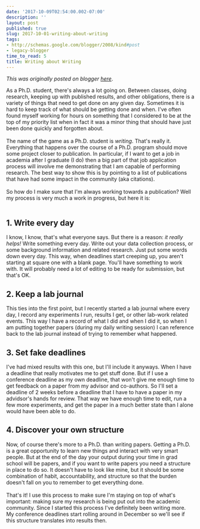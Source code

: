 ```yaml
---
date: '2017-10-09T02:54:00.002-07:00'
description: ''
layout: post
published: true
slug: 2017-10-01-writing-about-writing
tags:
- http://schemas.google.com/blogger/2008/kind#post
- legacy-blogger
time_to_read: 5
title: Writing about Writing
---
```


*This was originally posted on blogger [here](https://thedadphd.blogspot.com/2017/10/writing-about-writing.html)*.

As a Ph.D. student, there's always a lot going on. Between classes, doing research, keeping up with published results, and other obligations, there is a variety of things that need to get done on any given day. Sometimes it is hard to keep track of what should be getting done and when. I've often found myself working for hours on something that I considered to be at the top of my priority list when in fact it was a minor thing that should have just been done quickly and forgotten about.<br />
<br />
The name of the game as a Ph.D. student is <i>writing</i>. That's really it. Everything that happens over the course of a Ph.D. program should move some project closer to publication. In particular, if I want to get a job in academia after I graduate (I do) then a big part of that job application process will involve me demonstrating that I am capable of performing research. The best way to show this is by pointing to a list of publications that have had some impact in the community (aka citations).<br />
<br />
So how do I make sure that I'm always working towards a publication? Well my process is very much a work in progress, but here it is:<br />
<br />
<h2>
1. Write every day</h2>
I know, I know, that's what everyone says. But there is a reason: <i>it really helps!</i>&nbsp;Write something every day. Write out your data collection process, or some background information and related research. Just put some words down every day. This way, when deadlines start creeping up, you aren't starting at square one with a blank page. You'll have something to work with. It will probably need a lot of editing to be ready for submission, but that's OK.<br />
<h2>
2. Keep a lab journal</h2>
This ties into the first point, but I recently started a lab journal where every day, I record any experiments I run, results I get, or other lab-work related events. This way I have a record of what I did and when I did it, so when I am putting together papers (during my daily writing session) I can reference back to the lab journal instead of trying to remember what happened.<br />
<h2>
3. Set fake deadlines</h2>
I've had mixed results with this one, but I'll include it anyways. When I have a deadline that really motivates me to get stuff done. But if I use a conference deadline as my own deadline, that won't give me enough time to get feedback on a paper from my advisor and co-authors. So I'll set a deadline of 2 weeks before a deadline that I have to have a paper in my advidsor's hands for review. That way we have enough time to edit, run a few more experiments, and get the paper in a much better state than I alone would have been able to do.<br />
<h2>
4. Discover your own structure</h2>
Now, of course there's more to a Ph.D. than writing papers. Getting a Ph.D. is a great opportunity to learn new things and interact with very smart people. But at the end of the day your output during your time in grad school will be papers, and if you want to write papers you need a structure in place to do so. It doesn't have to look like mine, but it should be some combination of habit, accountability, and structure so that the burden doesn't fall on you to remember to get everything done.<br />
<br />
That's it! I use this process to make sure I'm staying on top of what's important: making sure my research is being put out into the academic community. Since I started this process I've definitely been writing more. My conference deadlines start rolling around in December so we'll see if this structure translates into results then.